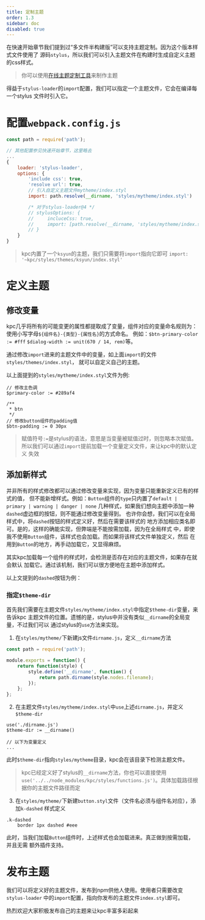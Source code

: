 ```yaml
---
title: 定制主题
order: 1.3
sidebar: doc
disabled: true
---
```


在快速开始章节我们提到过“多文件半构建版”可以支持主题定制。因为这个版本样式文件使用了
源码`stylus`，所以我们可以引入主题文件在构建时生成自定义主题的css样式。

> 你可以使用[在线主题定制工具](https://kpc-theme.ksyun.com/)来制作主题

得益于`stylus-loader`的`import`配置，我们可以指定一个主题文件，它会在编译每一个stylus
文件时引入它。

# 配置`webpack.config.js`

```javascript
const path = require('path');

// 其他配置参见快速开始章节，这里略去
...
{
    loader: 'stylus-loader',
    options: {
        'include css': true,
        'resolve url': true,
        // 引入自定义主题文件mytheme/index.styl
        import: path.resolve(__dirname, 'styles/mytheme/index.styl')

        /* 对于stylus-loader@4 */
        // stylusOptions: {
        //     incluceCss: true,
        //     import: [path.resolve(__dirname, 'styles/mytheme/index.styl')],
        // }
    }
}
```

> kpc内置了一个`ksyun`的主题，我们只需要将`import`指向它即可
> `import: '~kpc/styles/themes/ksyun/index.styl'`

# 定义主题

## 修改变量

kpc几乎将所有的可能变更的属性都提取成了变量，组件对应的变量命名规则为：使用小写字母`${组件名}-{类型}-{属性名}`的方式命名。
例如：`$btn-primary-color := #fff` `$dialog-width := unit(670 / 14, rem)`等。

通过修改`import`进来的主题文件中的变量，如上面`import`的文件`styles/themes/index.styl`，
就可以自定义自己的主题。

以上面提到的`styles/mytheme/index.styl`文件为例:

```styl
// 修改主色调
$primary-color := #289af4 

/**
 * btn
 */
// 修改button组件的padding值
$btn-padding := 0 30px
```

> 赋值符号`:=`是stylus的语法，意思是当变量被赋值过时，则忽略本次赋值。
> 所以我们可以通过`import`提前加载一个变量定义文件，来让kpc中的默认定义
> 失效

## 添加新样式

并非所有的样式修改都可以通过修改变量来实现，因为变量只能重新定义已有的样式的值，
但不能新增样式。例如：`Button`组件的`type`只内置了`default | primary | warning | danger | none`
几种样式，如果我们想向主题中添加一种`dashed`虚边框的按钮，则不能通过修改变量得到。
也许你会想，我们可以在全局样式中，将`dashed`按钮的样式定义好，然后在需要该样式的
地方添加相应类名即可。是的，这样的确能实现，但弊端是不能按需加载，因为在全局样式
中，即使我不使用`Button`组件，该样式也会加载。而如果将该样式文件单独定义，然后
在用到`Button`的地方，再手动加载它，又显得麻烦。

其实kpc加载每一个组件的样式时，会检测是否存在对应的主题文件，如果存在就会默认
加载它。通过该机制，我们可以很方便地在主题中添加样式。

以上文提到的`dashed`按钮为例：

### 指定`$theme-dir`

首先我们需要在主题文件`styles/mytheme/index.styl`中指定`$theme-dir`变量，来告诉kpc
主题文件的位置。遗憾的是，stylus中并没有类似`__dirname`的全局变量，不过我们可以
通过stylus的`use`方法来实现。

1. 在`styles/mytheme/`下新建js文件`dirname.js`，定义`__dirname`方法

```js
const path = require('path');

module.exports = function() {
    return function(style) {
        style.define('__dirname', function() {
            return path.dirname(style.nodes.filename);
        });
    };
};
```

2. 在主题文件`styles/mytheme/index.styl`中`use`上述`dirname.js`，并定义`$theme-dir`

```styl
use('./dirname.js')
$theme-dir := __dirname()

// 以下为变量定义
...
```

此时`$theme-dir`指向`styles/mytheme`目录，kpc会在该目录下检测主题文件。

> kpc已经定义好了stylus的`__dirname`方法，你也可以直接使用
> `use('../../node_modules/kpc/styles/functions.js')`。具体加载路径根据你的主题文件路径而定

3. 在`styles/mytheme/`下新建`button.styl`文件（文件名必须与组件名对应），添加`k-dashed`
样式定义

```styl
.k-dashed
    border 1px dashed #eee 
```

此时，当我们加载`Button`组件时，上述样式也会加载进来。真正做到按需加载，并且无需
额外插件支持。

# 发布主题

我们可以将定义好的主题文件，发布到npm供他人使用。使用者只需要改变`stylus-loader`
中的`import`配置，指向你发布的主题文件`index.styl`即可。

热烈欢迎大家积极发布自己的主题来让kpc丰富多彩起来 <i class="k-icon ion-android-happy"></i>
